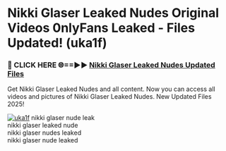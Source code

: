 # Nikki Glaser Leaked Nudes Original Videos 0nlyFans Leaked - Files Updated! (uka1f)

<h3>🔴 CLICK HERE 🌐==►► <a href="https://tinyurl.com/52m3yx9h" rel="nofollow">Nikki Glaser Leaked Nudes Updated Files</a></h3>

Get Nikki Glaser Leaked Nudes and all content. Now you can access all videos and pictures of Nikki Glaser Leaked Nudes. New Updated Files 2025!

[![uka1f](https://i.imgur.com/TnHtlc8.gif)](https://tinyurl.com/52m3yx9h)
nikki glaser nude leak<br>
nikki glaser leaked nude<br>
nikki glaser nudes leaked<br>
nikki glaser nude leaked